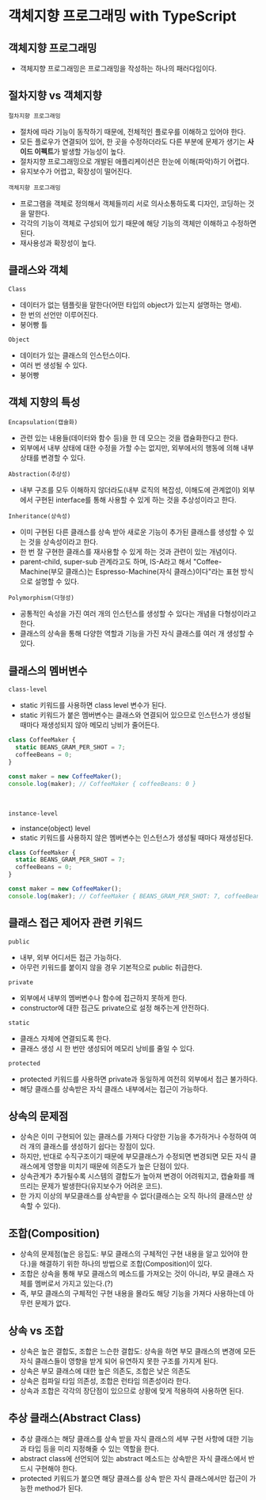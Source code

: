 # 객체지향 프로그래밍 with TypeScript

## 객체지향 프로그래밍

- 객체지향 프로그래밍은 프로그래밍을 작성하는 하나의 패러다임이다.

## 절차지향 vs 객체지향

`절차지향 프로그래밍`

- 절차에 따라 기능이 동작하기 때문에, 전체적인 플로우를 이해하고 있어야 한다.
- 모든 플로우가 연결되어 있어, 한 곳을 수정하더라도 다른 부분에 문제가 생기는 <strong>사이드 이펙트</strong>가 발생할 가능성이 높다.
- 절차지향 프로그래밍으로 개발된 애플리케이션은 한눈에 이해(파악)하기 어렵다.
- 유지보수가 어렵고, 확장성이 떨어진다.

`객체지향 프로그래밍`

- 프로그램을 객체로 정의해서 객체들끼리 서로 의사소통하도록 디자인, 코딩하는 것을 말한다.
- 각각의 기능이 객체로 구성되어 있기 때문에 해당 기능의 객체만 이해하고 수정하면 된다.
- 재사용성과 확장성이 높다.

## 클래스와 객체

`Class`

- 데이터가 없는 템플릿을 말한다(어떤 타입의 object가 있는지 설명하는 명세).
- 한 번의 선언만 이루어진다.
- 붕어빵 틀

`Object`

- 데이터가 있는 클래스의 인스턴스이다.
- 여러 번 생성될 수 있다.
- 붕어빵

## 객체 지향의 특성

`Encapsulation(캡슐화)`

- 관련 있는 내용들(데이터와 함수 등)을 한 데 모으는 것을 캡슐화한다고 한다.
- 외부에서 내부 상태에 대한 수정을 가할 수는 없지만, 외부에서의 행동에 의해 내부 상태를 변경할 수 있다.

`Abstraction(추상성)`

- 내부 구조를 모두 이해하지 않더라도(내부 로직의 복잡성, 이해도에 관계없이) 외부에서 구현된 interface를 통해 사용할 수 있게 하는 것을 추상성이라고 한다.

`Inheritance(상속성)`

- 이미 구현된 다른 클래스를 상속 받아 새로운 기능이 추가된 클래스를 생성할 수 있는 것을 상속성이라고 한다.
- 한 번 잘 구현한 클래스를 재사용할 수 있게 하는 것과 관련이 있는 개념이다.
- parent-child, super-sub 관계라고도 하며, IS-A라고 해서 "Coffee-Machine(부모 클래스)는 Espresso-Machine(자식 클래스)이다"라는 표현 방식으로 설명할 수 있다.

`Polymorphism(다형성)`

- 공통적인 속성을 가진 여러 개의 인스턴스를 생성할 수 있다는 개념을 다형성이라고 한다.
- 클래스의 상속을 통해 다양한 역할과 기능을 가진 자식 클래스를 여러 개 생성할 수 있다.

## 클래스의 멤버변수

`class-level`

- static 키워드를 사용하면 class level 변수가 된다.
- static 키워드가 붙은 멤버변수는 클래스와 연결되어 있으므로 인스턴스가 생성될 때마다 재생성되지 않아 메모리 낭비가 줄어든다.

```ts
class CoffeeMaker {
  static BEANS_GRAM_PER_SHOT = 7;
  coffeeBeans = 0;
}

const maker = new CoffeeMaker();
console.log(maker); // CoffeeMaker { coffeeBeans: 0 }
```

</br>

`instance-level`

- instance(object) level
- static 키워드를 사용하지 않은 멤버변수는 인스턴스가 생성될 때마다 재생성된다.

```ts
class CoffeeMaker {
  static BEANS_GRAM_PER_SHOT = 7;
  coffeeBeans = 0;
}

const maker = new CoffeeMaker();
console.log(maker); // CoffeeMaker { BEANS_GRAM_PER_SHOT: 7, coffeeBeans: 30 }
```

## 클래스 접근 제어자 관련 키워드

`public`

- 내부, 외부 어디서든 접근 가능하다.
- 아무런 키워드를 붙이지 않을 경우 기본적으로 public 취급한다.

`private`

- 외부에서 내부의 멤버변수나 함수에 접근하지 못하게 한다.
- constructor에 대한 접근도 private으로 설정 해주는게 안전하다.

`static`

- 클래스 자체에 연결되도록 한다.
- 클래스 생성 시 한 번만 생성되어 메모리 낭비를 줄일 수 있다.

`protected`

- protected 키워드를 사용하면 private과 동일하게 여전히 외부에서 접근 불가하다.
- 해당 클래스를 상속받은 자식 클래스 내부에서는 접근이 가능하다.

## 상속의 문제점

- 상속은 이미 구현되어 있는 클래스를 가져다 다양한 기능을 추가하거나 수정하여 여러 개의 클래스를 생성하기 쉽다는 장점이 있다.
- 하지만, 반대로 수직구조이기 때문에 부모클래스가 수정되면 변경되면 모든 자식 클래스에게 영향을 미치기 때문에 의존도가 높은 단점이 있다.
- 상속관계가 추가될수록 시스템의 결합도가 높아져 변경이 어려워지고, 캡슐화를 깨뜨리는 문제가 발생한다(유지보수가 어려운 코드).
- 한 가지 이상의 부모클래스를 상속받을 수 없다(클래스는 오직 하나의 클래스만 상속할 수 있다).

## 조합(Composition)

- 상속의 문제점(높은 응집도: 부모 클래스의 구체적인 구현 내용을 알고 있어야 한다.)을 해결하기 위한 하나의 방법으로 조합(Composition)이 있다.
- 조합은 상속을 통해 부모 클래스의 메소드를 가져오는 것이 아니라, 부모 클래스 자체를 멤버로서 가지고 있는다.(?)
- 즉, 부모 클래스의 구체적인 구현 내용을 몰라도 해당 기능을 가져다 사용하는데 아무런 문제가 없다.

## 상속 vs 조합

- 상속은 높은 결합도, 조합은 느슨한 결합도: 상속을 하면 부모 클래스의 변경에 모든 자식 클래스들이 영향을 받게 되어 유연하지 못한 구조를 가지게 된다.
- 상속은 부모 클래스에 대한 높은 의존도, 조합은 낮은 의존도
- 상속은 컴파일 타임 의존성, 조합은 런타임 의존성이라 한다.
- 상속과 조합은 각각의 장단점이 있으므로 상황에 맞게 적용하여 사용하면 된다.

## 추상 클래스(Abstract Class)

- 추상 클래스는 해당 클래스를 상속 받을 자식 클래스의 세부 구현 사항에 대한 기능과 타입 등을 미리 지정해줄 수 있는 역할을 한다.
- abstract class에 선언되어 있는 abstract 메소드는 상속받은 자식 클래스에서 반드시 구현해야 한다.
- protected 키워드가 붙으면 해당 클래스를 상속 받은 자식 클래스에서만 접근이 가능한 method가 된다.
